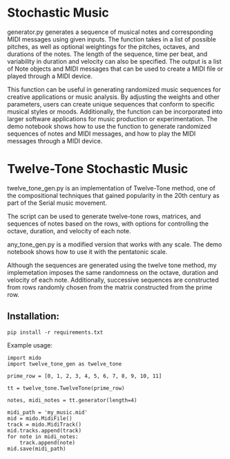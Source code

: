 # Stochastic Music

generator.py generates a sequence of musical notes and corresponding MIDI messages using given inputs. The function takes in a list of possible pitches, as well as optional weightings for the pitches, octaves, and durations of the notes. The length of the sequence, time per beat, and variability in duration and velocity can also be specified. The output is a list of Note objects and MIDI messages that can be used to create a MIDI file or played through a MIDI device.

This function can be useful in generating randomized music sequences for creative applications or music analysis. By adjusting the weights and other parameters, users can create unique sequences that conform to specific musical styles or moods. Additionally, the function can be incorporated into larger software applications for music production or experimentation. The demo notebook shows how to use the function to generate randomized sequences of notes and MIDI messages, and how to play the MIDI messages through a MIDI device.

# Twelve-Tone Stochastic Music

twelve_tone_gen.py is an implementation of Twelve-Tone method, one of the compositional techniques that gained popularity in the 20th century as part of the Serial music movement. 

The script can be used to generate twelve-tone rows, matrices, and sequences of notes based on the rows, with options for controlling the octave, duration, and velocity of each note.

any_tone_gen.py is a modified version that works with any scale. The demo notebook shows how to use it with the pentatonic scale.

Although the sequences are generated using the twelve tone method, my implemetation imposes the same randomness on the octave, duration and velocity of each note. Additionally, successive sequences are constructed from rows randomly chosen from the matrix constructed from the prime row. 

## Installation:
```
pip install -r requirements.txt
```

Example usage:

```
import mido
import twelve_tone_gen as twelve_tone

prime_row = [0, 1, 2, 3, 4, 5, 6, 7, 8, 9, 10, 11]

tt = twelve_tone.TwelveTone(prime_row)

notes, midi_notes = tt.generator(length=4)

midi_path = 'my_music.mid'
mid = mido.MidiFile()
track = mido.MidiTrack()
mid.tracks.append(track)
for note in midi_notes:
    track.append(note)
mid.save(midi_path)
```


